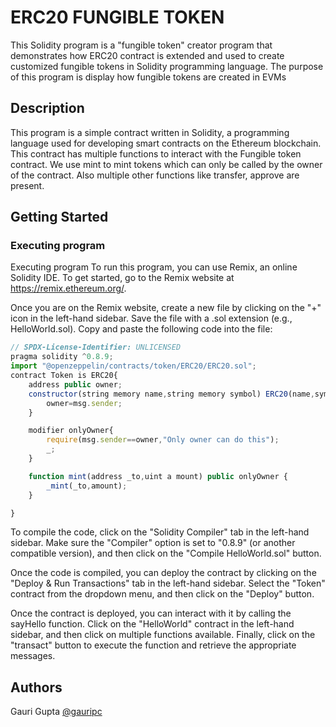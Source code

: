 # ERC20 FUNGIBLE TOKEN
This Solidity program is a "fungible token" creator program that demonstrates how ERC20 contract is extended and used to create customized fungible tokens in Solidity programming language. The purpose of this program is display how fungible tokens are created in EVMs

## Description

This program is a simple contract written in Solidity, a programming language used for developing smart contracts on the Ethereum blockchain. This contract has multiple functions to interact with the Fungible token contract. We use mint to mint tokens which can only be called by the owner of the contract. Also multiple other functions like transfer, approve are present.

## Getting Started

### Executing program

Executing program To run this program, you can use Remix, an online Solidity IDE. To get started, go to the Remix website at https://remix.ethereum.org/.

Once you are on the Remix website, create a new file by clicking on the "+" icon in the left-hand sidebar. Save the file with a .sol extension (e.g., HelloWorld.sol). Copy and paste the following code into the file:

```javascript
// SPDX-License-Identifier: UNLICENSED
pragma solidity ^0.8.9;
import "@openzeppelin/contracts/token/ERC20/ERC20.sol";
contract Token is ERC20{
    address public owner;
    constructor(string memory name,string memory symbol) ERC20(name,symbol){
        owner=msg.sender;
    }

    modifier onlyOwner{
        require(msg.sender==owner,"Only owner can do this");
        _;
    }

    function mint(address _to,uint a mount) public onlyOwner {
        _mint(_to,amount);
    }

}
```

To compile the code, click on the "Solidity Compiler" tab in the left-hand sidebar. Make sure the "Compiler" option is set to "0.8.9" (or another compatible version), and then click on the "Compile HelloWorld.sol" button.

Once the code is compiled, you can deploy the contract by clicking on the "Deploy & Run Transactions" tab in the left-hand sidebar. Select the "Token" contract from the dropdown menu, and then click on the "Deploy" button.

Once the contract is deployed, you can interact with it by calling the sayHello function. Click on the "HelloWorld" contract in the left-hand sidebar, and then click on multiple functions available. Finally, click on the "transact" button to execute the function and retrieve the appropriate messages.

## Authors

Gauri Gupta 
[@gauripc](https://github.com/gauripc)
